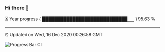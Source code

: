 ### Hi there 👋

⏳ Year progress { ████████████████████████████▁▁ } 95.63 %

---

⏰ Updated on Wed, 16 Dec 2020 00:26:58 GMT

![Progress Bar CI](https://github.com/liununu/liununu/workflows/Progress%20Bar%20CI/badge.svg)
